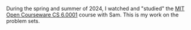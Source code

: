 During the spring and summer of 2024, I watched and "studied" the [MIT Open Courseware CS 6.0001](https://ocw.mit.edu/courses/6-0001-introduction-to-computer-science-and-programming-in-python-fall-2016/) course with Sam. This is my work on the problem sets.
